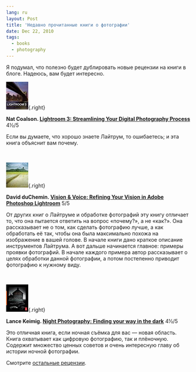 ```yaml
---
lang: ru
layout: Post
title: 'Недавно прочитанные книги о фотографии'
date: Dec 22, 2010
tags:
  - books
  - photography
---
```


Я подумал, что полезно будет дублировать новые рецензии на книги в блоге. Надеюсь, вам будет интересно.

![](/images/books/lightroom3.jpg "Nat Coalson. Lightroom 3: Streamlining Your Digital Photography Process"){.right}

**Nat Coalson. [Lightroom 3: Streamlining Your Digital Photography Process](http://www.amazon.com/gp/product/047060705X/?tag=artesapesphot-20)** 4½/5

Если вы думаете, что хорошо знаете Лайтрум, то ошибаетесь; и эта книга объяснит вам почему.

<br clear="right">

![](/images/books/visionvoice.jpg "David duChemin. Vision & Voice: Refining Your Vision in Adobe Photoshop Lightroom"){.right}

**David duChemin. [Vision & Voice: Refining Your Vision in Adobe Photoshop Lightroom](http://www.amazon.com/gp/product/0321670094/?tag=artesapesphot-20)** 5/5

От других книг о Лайтруме и обработке фотографий эту книгу отличает то, что она пытается ответить на вопрос «почему?», а не «как?». Она рассказывает не о том, как сделать фотографию лучше, а как обработать её так, чтобы она была максимально похожа на изображение в вашей голове. В начале книги дано краткое описание инструментов Лайтрума. А вот дальше начинается главное: примеры проявки фотографий. В начале каждого примера автор рассказывает о целях обработки данной фотографии, а потом постепенно приводит фотографию к нужному виду.

<br clear="right">

![](/images/books/nightphoto.jpg "Lance Keimig. Night Photography: Finding your way in the dark"){.right}

**Lance Keimig. [Night Photography: Finding your way in the dark](http://www.amazon.com/gp/product/0240812581/?tag=artesapesphot-20)** 4½/5

Это отличная книга, если ночная съёмка для вас — новая область. Книга охватывает как цифровую фотографию, так и плёночную. Содержит множество ценных советов и очень интересную главу об истории ночной фотографии.

Смотрите [остальные рецензии](http://birdwatcher.ru/learn/reading).
